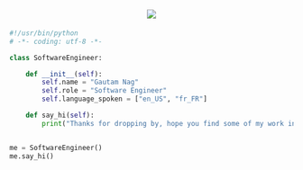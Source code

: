 <h1 align="center">
  <a href="https://git.io/typing-svg">
    <img src="https://readme-typing-svg.herokuapp.com/?lines=Hello,+Visitor!;Nice+to+meet+you!&center=true&size=30">
  </a>
</h1>

```python
#!/usr/bin/python
# -*- coding: utf-8 -*-

class SoftwareEngineer:

    def __init__(self):
        self.name = "Gautam Nag"
        self.role = "Software Engineer"
        self.language_spoken = ["en_US", "fr_FR"]

    def say_hi(self):
        print("Thanks for dropping by, hope you find some of my work interesting.")


me = SoftwareEngineer()
me.say_hi()
```
